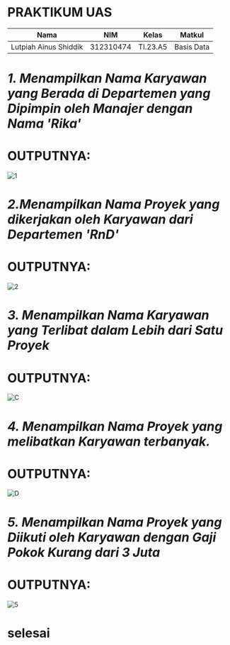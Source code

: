# PRAKTIKUM UAS 

|**Nama**|**NIM**|**Kelas**|**Matkul**|
|----|---|-----|------|
|Lutpiah Ainus Shiddik|312310474|TI.23.A5|Basis Data|

# *1. Menampilkan Nama Karyawan yang Berada di Departemen yang Dipimpin oleh Manajer dengan Nama 'Rika'*

# OUTPUTNYA:
![1](https://github.com/lutpi9/praktikumUAS/assets/147919251/fb7933ce-8237-4ae7-b361-cd17e78058db)

# *2.Menampilkan Nama Proyek yang dikerjakan oleh Karyawan dari Departemen 'RnD'*

# OUTPUTNYA:
![2](https://github.com/lutpi9/praktikumUAS/assets/147919251/42630ca0-4d7d-4983-91fc-395dccb24df0)

# *3. Menampilkan Nama Karyawan yang Terlibat dalam Lebih dari Satu Proyek*

# OUTPUTNYA:
![C](https://github.com/lutpi9/praktikumUAS/assets/147919251/e93abaaa-5673-48f1-8320-4854e2b114ee)

# *4. Menampilkan Nama Proyek yang melibatkan Karyawan terbanyak.*

# OUTPUTNYA:

![D](https://github.com/lutpi9/praktikumUAS/assets/147919251/120c68c2-9583-40ec-9aa2-bf86f7ffeadb)


# *5. Menampilkan Nama Proyek yang Diikuti oleh Karyawan dengan Gaji Pokok Kurang dari 3 Juta*

# OUTPUTNYA:
![5](https://github.com/lutpi9/praktikumUAS/assets/147919251/e4d0c49f-58d3-4d50-b114-9f48807360ea)

# selesai


